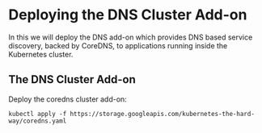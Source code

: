 # Deploying the DNS Cluster Add-on 
In this we will deploy the DNS add-on which provides DNS based service discovery, backed by CoreDNS, to applications running inside the Kubernetes cluster.

## The DNS Cluster Add-on
Deploy the coredns cluster add-on:
```
kubectl apply -f https://storage.googleapis.com/kubernetes-the-hard-way/coredns.yaml
```